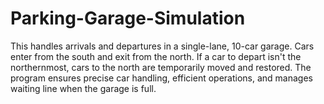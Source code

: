 # Parking-Garage-Simulation
This  handles arrivals and departures in a single-lane, 10-car garage. Cars enter from the south and exit from the north. If a car to depart isn't the northernmost, cars to the north are temporarily moved and restored. The program ensures precise car handling, efficient operations, and manages  waiting line when the garage is full.
